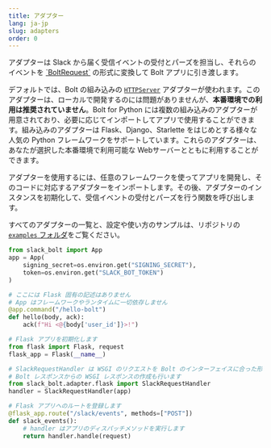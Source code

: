 ```yaml
---
title: アダプター
lang: ja-jp
slug: adapters
order: 0
---
```


<div class="section-content">
アダプターは Slack から届く受信イベントの受付とパーズを担当し、それらのイベントを <a href="https://github.com/slackapi/bolt-python/blob/main/slack_bolt/request/request.py">`BoltRequest`</a> の形式に変換して Bolt アプリに引き渡します。

デフォルトでは、Bolt の組み込みの <a href="https://docs.python.org/3/library/http.server.html">`HTTPServer`</a> アダプターが使われます。このアダプターは、ローカルで開発するのには問題がありませんが、<b>本番環境での利用は推奨されていません</b>。Bolt for Python には複数の組み込みのアダプターが用意されており、必要に応じてインポートしてアプリで使用することができます。組み込みのアダプターは Flask、Django、Starlette をはじめとする様々な人気の Python フレームワークをサポートしています。これらのアダプターは、あなたが選択した本番環境で利用可能な Webサーバーとともに利用することができます。

アダプターを使用するには、任意のフレームワークを使ってアプリを開発し、そのコードに対応するアダプターをインポートします。その後、アダプターのインスタンスを初期化して、受信イベントの受付とパーズを行う関数を呼び出します。

すべてのアダプターの一覧と、設定や使い方のサンプルは、リポジトリの <a href="https://github.com/slackapi/bolt-python/tree/main/examples">`examples` フォルダ</a>をご覧ください。
</div>

```python
from slack_bolt import App
app = App(
    signing_secret=os.environ.get("SIGNING_SECRET"),
    token=os.environ.get("SLACK_BOT_TOKEN")
)

# ここには Flask 固有の記述はありません
# App はフレームワークやランタイムに一切依存しません
@app.command("/hello-bolt")
def hello(body, ack):
    ack(f"Hi <@{body['user_id']}>!")

# Flask アプリを初期化します
from flask import Flask, request
flask_app = Flask(__name__)

# SlackRequestHandler は WSGI のリクエストを Bolt のインターフェイスに合った形に変換します
# Bolt レスポンスからの WSGI レスポンスの作成も行います
from slack_bolt.adapter.flask import SlackRequestHandler
handler = SlackRequestHandler(app)

# Flask アプリへのルートを登録します
@flask_app.route("/slack/events", methods=["POST"])
def slack_events():
    # handler はアプリのディスパッチメソッドを実行します
    return handler.handle(request)
```
